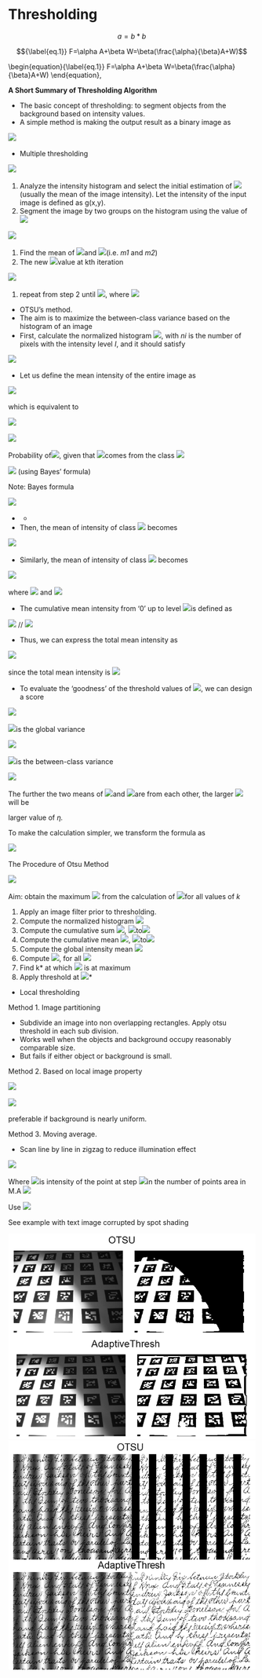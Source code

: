# Thresholding

$$
a = b *b
$$

$${\label{eq.1}}
F=\alpha A+\beta W=\beta(\frac{\alpha}{\beta}A+W)$$

\begin{equation}{\label{eq.1}}
F=\alpha A+\beta W=\beta(\frac{\alpha}{\beta}A+W)
\end{equation},


**A Short Summary of Thresholding Algorithm**

* The basic concept of thresholding: to segment objects from the background based on intensity values.
* A simple method is making the output result as a binary image as

![](../../.gitbook/assets/0.png)

* Multiple thresholding

![](../../.gitbook/assets/1%20%281%29.png)

1. Analyze the intensity histogram and select the initial estimation of ![](../../.gitbook/assets/5%20%281%29.png)\(usually the mean of the image intensity\). Let the intensity of the input image is defined as g\(x,y\).
2. Segment the image by two groups on the histogram using the value of ![](../../.gitbook/assets/6.png)

![](../../.gitbook/assets/7%20%281%29.png)

1. Find the mean of ![](../../.gitbook/assets/8.png)and ![](../../.gitbook/assets/9.png)\(i.e. _m1_ and _m2_\)
2. The new ![](../../.gitbook/assets/10%20%281%29.png)value at kth iteration

![](../../.gitbook/assets/11.png)

1. repeat from step 2 until ![](../../.gitbook/assets/12%20%281%29.png), where ![](../../.gitbook/assets/13.png)

* OTSU’s method.
* The aim is to maximize the between-class variance based on the histogram of an image
* First, calculate the normalized histogram ![](../../.gitbook/assets/14%20%281%29.png), with _ni_ is the number of pixels with the intensity level _I_, and it should satisfy

![](../../.gitbook/assets/15%20%281%29.png)

* Let us define the mean intensity of the entire image as

![](../../.gitbook/assets/16.png)

which is equivalent to

![](../../.gitbook/assets/17.png)

![](../../.gitbook/assets/20%20%281%29.png)

Probability of![](../../.gitbook/assets/21%20%281%29.png), given that ![](../../.gitbook/assets/22%20%281%29.png)comes from the class ![](../../.gitbook/assets/23%20%281%29.png)

![](../../.gitbook/assets/24%20%281%29.png) \(using Bayes’ formula\)

Note: Bayes formula

![](../../.gitbook/assets/25%20%281%29.png)

* * 
* Then, the mean of intensity of class ![](../../.gitbook/assets/30.png) becomes

![](../../.gitbook/assets/31.png)

* Similarly, the mean of intensity of class ![](../../.gitbook/assets/32.png) becomes

![](../../.gitbook/assets/33%20%281%29.png)

where ![](../../.gitbook/assets/34%20%281%29.png) and ![](../../.gitbook/assets/35.png)

* The cumulative mean intensity from ‘0’ up to level ![](../../.gitbook/assets/36%20%281%29.png)is defined as

![](../../.gitbook/assets/37.png) // ![](../../.gitbook/assets/38%20%281%29.png)

* Thus, we can express the total mean intensity as

![](../../.gitbook/assets/39.png)

since the total mean intensity is ![](../../.gitbook/assets/40%20%281%29.png)

* To evaluate the ‘goodness’ of the threshold values of ![](../../.gitbook/assets/41.png), we can design a score

![](../../.gitbook/assets/42.png)

![](../../.gitbook/assets/43%20%281%29.png)is the global variance

![](../../.gitbook/assets/44%20%281%29.png)

![](../../.gitbook/assets/45.png)is the between-class variance

![](../../.gitbook/assets/46%20%281%29.png)

The further the two means of ![](../../.gitbook/assets/47.png)and ![](../../.gitbook/assets/48.png)are from each other, the larger ![](../../.gitbook/assets/49.png) will be

 larger value of _η._

To make the calculation simpler, we transform the formula as

![](../../.gitbook/assets/50%20%281%29.png)

The Procedure of Otsu Method

![](../../.gitbook/assets/51.png)

Aim: obtain the maximum ![](../../.gitbook/assets/52%20%281%29.png) from the calculation of ![](../../.gitbook/assets/53%20%281%29.png)for all values of _k_

1. Apply an image filter prior to thresholding.
2. Compute the normalized histogram ![](../../.gitbook/assets/54.png)
3. Compute the cumulative sum ![](../../.gitbook/assets/55%20%281%29.png), ![](../../.gitbook/assets/56%20%281%29.png)to![](../../.gitbook/assets/57%20%281%29.png)
4. Compute the cumulative mean ![](../../.gitbook/assets/58%20%281%29.png), ![](../../.gitbook/assets/59%20%281%29.png)to![](../../.gitbook/assets/60.png)
5. Compute the global intensity mean ![](../../.gitbook/assets/61%20%281%29.png)
6. Compute ![](../../.gitbook/assets/62%20%281%29.png), for all ![](../../.gitbook/assets/63%20%281%29.png)
7. Find k\* at which ![](../../.gitbook/assets/64%20%281%29.png) is at maximum
8. Apply threshold at ![](../../.gitbook/assets/65%20%281%29.png)\*

* Local thresholding

Method 1. Image partitioning

* Subdivide an image into non overlapping rectangles. Apply otsu threshold in each sub division.
* Works well when the objects and background occupy reasonably comparable size.
* But fails if either object or background is small.

Method 2. Based on local image property

![](../../.gitbook/assets/70%20%281%29.png)

![](../../.gitbook/assets/71.png)

 preferable if background is nearly uniform.

 Method 3. Moving average.

* Scan line by line in zigzag to reduce illumination effect

![](../../.gitbook/assets/72.png)

Where ![](../../.gitbook/assets/73%20%281%29.png)is intensity of the point at step ![](../../.gitbook/assets/74%20%281%29.png)in the number of points area in M.A ![](../../.gitbook/assets/75.png)

Use ![](../../.gitbook/assets/76.png)

See example with text image corrupted by spot shading

![](../../.gitbook/assets/77.png)![](../../.gitbook/assets/78.png)

